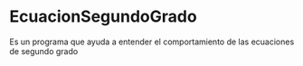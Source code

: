 # EcuacionSegundoGrado
Es un programa que ayuda a entender el comportamiento de las ecuaciones de segundo grado
